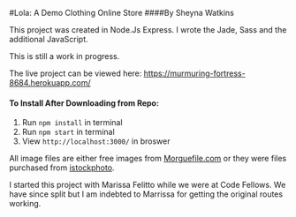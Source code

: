 #Lola: A Demo Clothing Online Store
####By Sheyna Watkins

This project was created in Node.Js Express. I wrote the Jade, Sass and the additional JavaScript.

This is still a work in progress.

The live project can be viewed here:
https://murmuring-fortress-8684.herokuapp.com/

#### To Install After Downloading from Repo:
1. Run `npm install` in terminal
2. Run `npm start` in terminal
3. View `http://localhost:3000/` in broswer

All image files are either free images from [Morguefile.com](http://www.morguefile.com/) or they were files purchased from [istockphoto](http://www.istockphoto.com/photo/different-female-clothes-shoes-and-accessories-13251506?st=8334a50).

I started this project with Marissa Felitto while we were at Code Fellows. We have since split but I am indebted to Marrissa for getting the original routes working.
